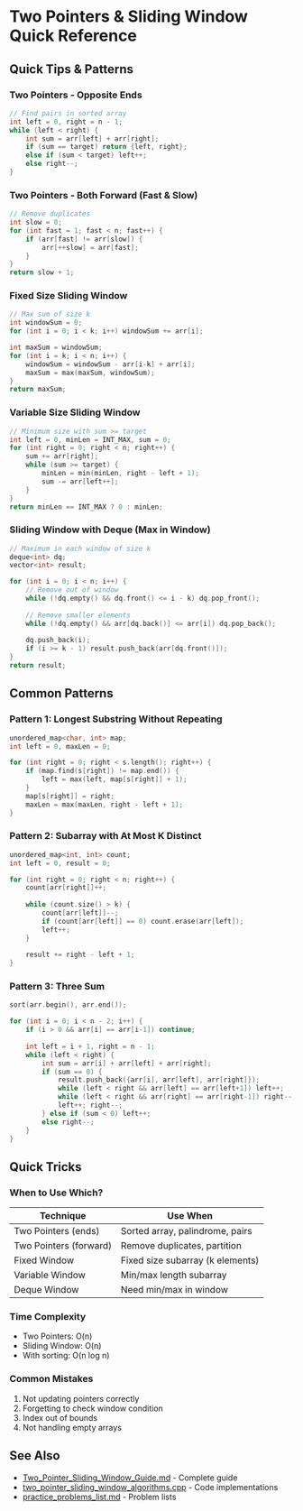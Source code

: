 # Two Pointers & Sliding Window Quick Reference

## Quick Tips & Patterns

### Two Pointers - Opposite Ends
```cpp
// Find pairs in sorted array
int left = 0, right = n - 1;
while (left < right) {
    int sum = arr[left] + arr[right];
    if (sum == target) return {left, right};
    else if (sum < target) left++;
    else right--;
}
```

### Two Pointers - Both Forward (Fast & Slow)
```cpp
// Remove duplicates
int slow = 0;
for (int fast = 1; fast < n; fast++) {
    if (arr[fast] != arr[slow]) {
        arr[++slow] = arr[fast];
    }
}
return slow + 1;
```

### Fixed Size Sliding Window
```cpp
// Max sum of size k
int windowSum = 0;
for (int i = 0; i < k; i++) windowSum += arr[i];

int maxSum = windowSum;
for (int i = k; i < n; i++) {
    windowSum = windowSum - arr[i-k] + arr[i];
    maxSum = max(maxSum, windowSum);
}
return maxSum;
```

### Variable Size Sliding Window
```cpp
// Minimum size with sum >= target
int left = 0, minLen = INT_MAX, sum = 0;
for (int right = 0; right < n; right++) {
    sum += arr[right];
    while (sum >= target) {
        minLen = min(minLen, right - left + 1);
        sum -= arr[left++];
    }
}
return minLen == INT_MAX ? 0 : minLen;
```

### Sliding Window with Deque (Max in Window)
```cpp
// Maximum in each window of size k
deque<int> dq;
vector<int> result;

for (int i = 0; i < n; i++) {
    // Remove out of window
    while (!dq.empty() && dq.front() <= i - k) dq.pop_front();
    
    // Remove smaller elements
    while (!dq.empty() && arr[dq.back()] <= arr[i]) dq.pop_back();
    
    dq.push_back(i);
    if (i >= k - 1) result.push_back(arr[dq.front()]);
}
return result;
```

## Common Patterns

### Pattern 1: Longest Substring Without Repeating
```cpp
unordered_map<char, int> map;
int left = 0, maxLen = 0;

for (int right = 0; right < s.length(); right++) {
    if (map.find(s[right]) != map.end()) {
        left = max(left, map[s[right]] + 1);
    }
    map[s[right]] = right;
    maxLen = max(maxLen, right - left + 1);
}
```

### Pattern 2: Subarray with At Most K Distinct
```cpp
unordered_map<int, int> count;
int left = 0, result = 0;

for (int right = 0; right < n; right++) {
    count[arr[right]]++;
    
    while (count.size() > k) {
        count[arr[left]]--;
        if (count[arr[left]] == 0) count.erase(arr[left]);
        left++;
    }
    
    result += right - left + 1;
}
```

### Pattern 3: Three Sum
```cpp
sort(arr.begin(), arr.end());

for (int i = 0; i < n - 2; i++) {
    if (i > 0 && arr[i] == arr[i-1]) continue;
    
    int left = i + 1, right = n - 1;
    while (left < right) {
        int sum = arr[i] + arr[left] + arr[right];
        if (sum == 0) {
            result.push_back({arr[i], arr[left], arr[right]});
            while (left < right && arr[left] == arr[left+1]) left++;
            while (left < right && arr[right] == arr[right-1]) right--;
            left++; right--;
        } else if (sum < 0) left++;
        else right--;
    }
}
```

## Quick Tricks

### When to Use Which?

| Technique | Use When |
|-----------|----------|
| Two Pointers (ends) | Sorted array, palindrome, pairs |
| Two Pointers (forward) | Remove duplicates, partition |
| Fixed Window | Fixed size subarray (k elements) |
| Variable Window | Min/max length subarray |
| Deque Window | Need min/max in window |

### Time Complexity
- Two Pointers: O(n)
- Sliding Window: O(n)
- With sorting: O(n log n)

### Common Mistakes
1. Not updating pointers correctly
2. Forgetting to check window condition
3. Index out of bounds
4. Not handling empty arrays

## See Also
- [Two_Pointer_Sliding_Window_Guide.md](Two_Pointer_Sliding_Window_Guide.md) - Complete guide
- [two_pointer_sliding_window_algorithms.cpp](two_pointer_sliding_window_algorithms.cpp) - Code implementations
- [practice_problems_list.md](practice_problems_list.md) - Problem lists

